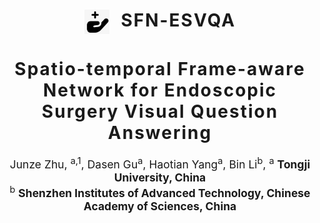 <h1 align='center' style="text-align:center; font-weight:bold; font-size:2.0em;letter-spacing:2.0px;">
            <img src="docs/1748968628246.png" alt="Icon" style="width:40px; vertical-align:middle; margin-right:10px;">      SFN-ESVQA

<h1 align='center' style="text-align:center; font-weight:bold; font-size:2.0em;letter-spacing:2.0px;">
              Spatio-temporal Frame-aware Network for Endoscopic Surgery Visual Question Answering</h1>  

<p align='center' style="text-align:center;font-size:1.25em;">
   <a href="https://github.com/tj-messi" target="_blank" style="text-decoration: none;">Junze Zhu</a>, <sup>a,1</sup>, 
    Dasen Gu<sup>a</sup>, 
    Haotian Yang<sup>a</sup>, 
    Bin Li<sup>b</sup>,
    <sup>a</sup> <strong>Tongji University, China</strong><br/>
    <sup>b</sup> <strong>Shenzhen Institutes of Advanced Technology, Chinese Academy of Sciences,  China</strong><br/>
</p>
